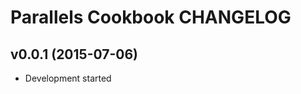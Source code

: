 Parallels Cookbook CHANGELOG
============================

v0.0.1 (2015-07-06)
-------------------
- Development started
